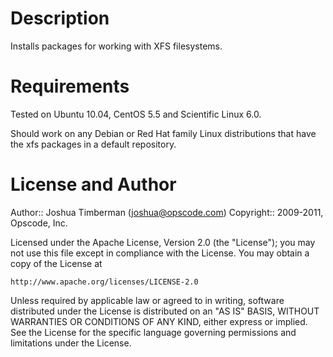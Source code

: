 Description
====

Installs packages for working with XFS filesystems.

Requirements
====

Tested on Ubuntu 10.04, CentOS 5.5 and Scientific Linux 6.0.

Should work on any Debian or Red Hat family Linux distributions that
have the xfs packages in a default repository.

License and Author
====

Author:: Joshua Timberman (<joshua@opscode.com>)
Copyright:: 2009-2011, Opscode, Inc.

Licensed under the Apache License, Version 2.0 (the "License");
you may not use this file except in compliance with the License.
You may obtain a copy of the License at

    http://www.apache.org/licenses/LICENSE-2.0

Unless required by applicable law or agreed to in writing, software
distributed under the License is distributed on an "AS IS" BASIS,
WITHOUT WARRANTIES OR CONDITIONS OF ANY KIND, either express or implied.
See the License for the specific language governing permissions and
limitations under the License.
